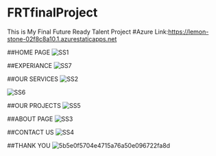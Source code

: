 # FRTfinalProject
This is My Final Future Ready Talent Project
#Azure Link:https://lemon-stone-02f8c8a10.1.azurestaticapps.net

##HOME PAGE
![SS1](https://user-images.githubusercontent.com/88794240/171359619-1880c655-86e4-4c36-b330-2d5befb990e3.png)

##EXPERIANCE
![SS7](https://user-images.githubusercontent.com/88794240/171359760-3059aa72-706e-4253-9ba3-a652b7a00e3a.png)

##OUR SERVICES
![SS2](https://user-images.githubusercontent.com/88794240/171359670-9a1d9a00-2e82-4584-8c04-20dd95f5a6c2.png)


![SS6](https://user-images.githubusercontent.com/88794240/171359753-eba1f303-f622-4336-8d92-a9a36a5cbcb8.png)

##OUR PROJECTS
![SS5](https://user-images.githubusercontent.com/88794240/171359729-4f0c1bec-90d5-48ca-82de-95cccc5178c4.png)

##ABOUT PAGE
![SS3](https://user-images.githubusercontent.com/88794240/171359701-976f808b-2e49-4217-a6ff-e1bff04b376d.png)

##CONTACT US
![SS4](https://user-images.githubusercontent.com/88794240/171359722-61c01347-9ab7-4f2e-a205-a197eeec6ca5.png)

##THANK YOU
![5b5e0f5704e4715a76a50e096722fa8d](https://user-images.githubusercontent.com/88794240/171360842-b2cf9dda-0669-4863-a85e-2d669283e7b2.jpg)
